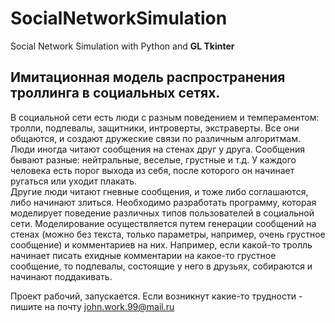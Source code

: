 # SocialNetworkSimulation
Social Network Simulation with Python and <b>GL Tkinter</b>
<h2>Имитационная модель распространения троллинга в социальных сетях.</h2>
  В социальной сети есть люди с разным поведением и темпераментом: тролли, подпевалы, защитники, интроверты, экстраверты. 
Все они общаются, и создают дружеские связи по различным алгоритмам. Люди иногда читают сообщения на стенах друг у друга. 
Сообщения бывают разные: нейтральные, веселые, грустные и т.д. У каждого человека есть порог выхода из себя, после которого он начинает ругаться или уходит плакать.<br>
  Другие люди читают гневные сообщения, и тоже либо соглашаются, либо начинают злиться. Необходимо разработать программу, которая моделирует поведение различных типов
пользователей в социальной сети. Моделирование осуществляется путем генерации сообщений на стенах (можно без текста, только параметры, например, очень грустное сообщение) и комментариев на них. Например, если какой-то тролль начинает писать ехидные комментарии на какое-то грустное сообщение, то подпевалы, состоящие у него в друзьях, собираются и начинают поддакивать. 

Проект рабочий, запускается. Если возникнут какие-то трудности - пишите на почту john.work.99@mail.ru

